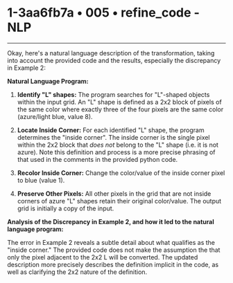 # 1-3aa6fb7a • 005 • refine_code - NLP

---
Okay, here's a natural language description of the transformation, taking into account the provided code and the results, especially the discrepancy in Example 2:

**Natural Language Program:**

1.  **Identify "L" shapes:** The program searches for "L"-shaped objects within the input grid. An "L" shape is defined as a 2x2 block of pixels of the same color where exactly three of the four pixels are the same color (azure/light blue, value 8).

2.  **Locate Inside Corner:** For each identified "L" shape, the program determines the "inside corner". The inside corner is the single pixel within the 2x2 block that *does not* belong to the "L" shape (i.e. it is not azure). Note this definition and process is a more precise phrasing of that used in the comments in the provided python code.

3.  **Recolor Inside Corner:** Change the color/value of the inside corner pixel to blue (value 1).

4.  **Preserve Other Pixels:** All other pixels in the grid that are not inside corners of azure "L" shapes retain their original color/value. The output grid is initially a copy of the input.

**Analysis of the Discrepancy in Example 2, and how it led to the natural language program:**

The error in Example 2 reveals a subtle detail about what qualifies as the "inside corner." The provided code does not make the assumption the that only the pixel adjacent to the 2x2 L will be converted. The updated description more precisely describes the definition implicit in the code, as well as clarifying the 2x2 nature of the definition.

